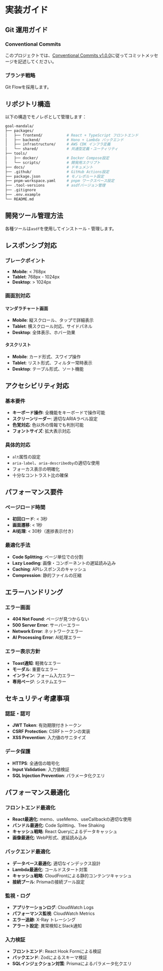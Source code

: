 # 実装ガイド

## Git 運用ガイド

### Conventional Commits

このプロジェクトでは、[Conventional Commits v1.0.0](https://www.conventionalcommits.org/ja/v1.0.0/)に従ってコミットメッセージを記述してください。  

### ブランチ戦略

Git Flowを採用します。  

## リポジトリ構造

以下の構造でモノレポとして管理します：  

```bash
goal-mandala/
├── packages/
│   ├── frontend/           # React + TypeScript フロントエンド
│   ├── backend/            # Hono + Lambda バックエンド
│   ├── infrastructure/     # AWS CDK インフラ定義
│   └── shared/             # 共通型定義・ユーティリティ
├── tools/
│   ├── docker/             # Docker Compose設定
│   └── scripts/            # 開発用スクリプト
├── docs/                   # ドキュメント
├── .github/                # GitHub Actions設定
├── package.json            # モノレポルート設定
├── pnpm-workspace.yaml     # pnpm ワークスペース設定
├── .tool-versions          # asdfバージョン管理
├── .gitignore
├── .env.example
└── README.md
```

## 開発ツール管理方法

各種ツールは`asdf`を使用してインストール・管理します。  

## レスポンシブ対応

### ブレークポイント

- **Mobile**: < 768px
- **Tablet**: 768px - 1024px
- **Desktop**: > 1024px

### 画面別対応

#### マンダラチャート画面

- **Mobile**: 縦スクロール、タップで詳細表示
- **Tablet**: 横スクロール対応、サイドパネル
- **Desktop**: 全体表示、ホバー効果

#### タスクリスト

- **Mobile**: カード形式、スワイプ操作
- **Tablet**: リスト形式、フィルター常時表示
- **Desktop**: テーブル形式、ソート機能

## アクセシビリティ対応

### 基本要件

- **キーボード操作**: 全機能をキーボードで操作可能
- **スクリーンリーダー**: 適切なARIAラベル設定
- **色覚対応**: 色以外の情報でも判別可能
- **フォントサイズ**: 拡大表示対応

### 具体的対応

- `alt`属性の設定
- `aria-label`、`aria-describedby`の適切な使用
- フォーカス表示の明確化
- 十分なコントラスト比の確保

## パフォーマンス要件

### ページロード時間

- **初回ロード**: < 3秒
- **画面遷移**: < 1秒
- **AI処理**: < 30秒（進捗表示付き）

### 最適化手法

- **Code Splitting**: ページ単位での分割
- **Lazy Loading**: 画像・コンポーネントの遅延読み込み
- **Caching**: APIレスポンスのキャッシュ
- **Compression**: 静的ファイルの圧縮

## エラーハンドリング

### エラー画面

- **404 Not Found**: ページが見つからない
- **500 Server Error**: サーバーエラー
- **Network Error**: ネットワークエラー
- **AI Processing Error**: AI処理エラー

### エラー表示方針

- **Toast通知**: 軽微なエラー
- **モーダル**: 重要なエラー
- **インライン**: フォーム入力エラー
- **専用ページ**: システムエラー

## セキュリティ考慮事項

### 認証・認可

- **JWT Token**: 有効期限付きトークン
- **CSRF Protection**: CSRFトークンの実装
- **XSS Prevention**: 入力値のサニタイズ

### データ保護

- **HTTPS**: 全通信の暗号化
- **Input Validation**: 入力値検証
- **SQL Injection Prevention**: パラメータ化クエリ

## パフォーマンス最適化

### フロントエンド最適化

- **React最適化**: memo、useMemo、useCallbackの適切な使用
- **バンドル最適化**: Code Splitting、Tree Shaking
- **キャッシュ戦略**: React Queryによるデータキャッシュ
- **画像最適化**: WebP形式、遅延読み込み

### バックエンド最適化

- **データベース最適化**: 適切なインデックス設計
- **Lambda最適化**: コールドスタート対策
- **キャッシュ戦略**: CloudFrontによる静的コンテンツキャッシュ
- **接続プール**: Prismaの接続プール設定

### 監視・ログ

- **アプリケーションログ**: CloudWatch Logs
- **パフォーマンス監視**: CloudWatch Metrics
- **エラー追跡**: X-Ray トレーシング
- **アラート設定**: 異常検知とSlack通知

### 入力検証

- **フロントエンド**: React Hook Formによる検証
- **バックエンド**: Zodによるスキーマ検証
- **SQLインジェクション対策**: Prismaによるパラメータ化クエリ
